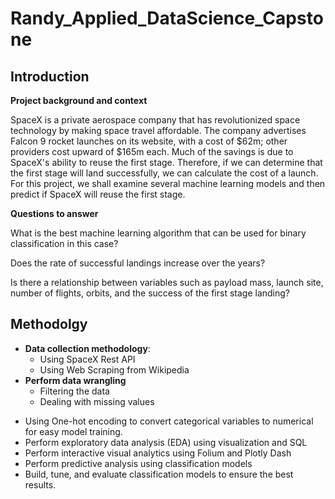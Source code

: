 # Randy_Applied_DataScience_Capstone

## Introduction

**Project background and context**

SpaceX is a private aerospace company that has revolutionized space technology by making space travel affordable. The company advertises Falcon 9 rocket launches on its website, with a cost of $62m; other providers cost upward of $165m each. Much of the savings is due to SpaceX's ability to reuse the first stage. Therefore, if we can determine that the first stage will land successfully, we can calculate the cost of a launch. For this project, we shall examine several machine learning models and then predict if SpaceX will reuse the first stage.

**Questions to answer**

What is the best machine learning algorithm that can be used for binary classification in this case?

Does the rate of successful landings increase over the years?

Is there a relationship between variables such as payload mass, launch site, number of flights, orbits, and the success of the first stage landing?

## Methodolgy
- **Data collection methodology**:
   - Using SpaceX Rest API
   - Using Web Scraping from Wikipedia
- **Perform data wrangling**
   - Filtering the data
   - Dealing with missing values
* Using One-hot encoding to convert categorical variables to numerical for easy model training.
* Perform exploratory data analysis (EDA) using visualization and SQL
* Perform interactive visual analytics using Folium and Plotly Dash
* Perform predictive analysis using classification models
* Build, tune, and evaluate classification models to ensure the best results. 








